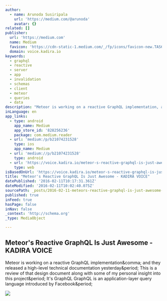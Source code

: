 ```yaml
---
author:
  - name: Arunoda Susiripala
    url: 'https://medium.com/@arunoda'
    avatar: {}
related: []
publisher:
  url: 'https://medium.com'
  name: Medium
  favicon: 'https://cdn-static-1.medium.com/_/fp/icons/favicon-new.TAS6uQ-Y7kcKgi0xjcYHXw.ico'
  domain: voice.kadira.io
keywords:
  - graphql
  - reactive
  - server
  - app
  - invalidation
  - schemas
  - client
  - meteor
  - queries
  - data
description: "Meteor is working on a reactive GraphQL implementation, and they released a high-level technical documentation yesterday. This is a review of that design document along with some of my personal insight into this project. It's GraphQL GraphQL is an application-layer query language introduced by Facebook."
inLanguage: en
app_links:
  - type: android
    app_name: Medium
    app_store_id: '828256236'
    package: com.medium.reader
  - url: 'medium:/p/b21074231528'
    type: ios
    app_name: Medium
  - url: 'medium://p/b21074231528'
    type: android
  - url: 'https://voice.kadira.io/meteor-s-reactive-graphql-is-just-awesome-b21074231528'
    type: web
isBasedOnUrl: 'https://voice.kadira.io/meteor-s-reactive-graphql-is-just-awesome-b21074231528#.iq99v0erc'
title: "Meteor's Reactive GraphQL Is Just Awesome - KADIRA VOICE"
datePublished: '2016-02-11T10:17:31.361Z'
dateModified: '2016-02-11T10:02:40.075Z'
sourcePath: _posts/2016-02-11-meteors-reactive-graphql-is-just-awesome-kadira-voice.md
published: true
inFeed: true
hasPage: false
inNav: false
_context: 'http://schema.org'
_type: MediaObject

---
```

<article style=""><h1>Meteor's Reactive GraphQL Is Just Awesome - KADIRA VOICE</h1><p>Meteor is working on a reactive GraphQL implementation&amp;comma; and they released a high-level technical documentation yesterday&amp;period; This is a review of that design document along with some of my personal insight into this project&amp;period; It's GraphQL GraphQL is an application-layer query language introduced by Facebook&amp;period;</p><img src="https://cdn-images-2.medium.com/max/1200/1*PBF48hGD_NYcRL3ECWULcw.png" /></article>
